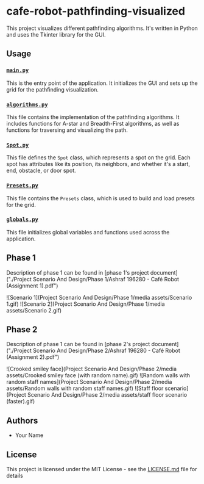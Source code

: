# cafe-robot-pathfinding-visualized

This project visualizes different pathfinding algorithms. It's written in Python and uses the Tkinter library for the GUI.

## Usage

### [`main.py`](main.py)

This is the entry point of the application. It initializes the GUI and sets up the grid for the pathfinding visualization.

### [`algorithms.py`](algorithms.py)

This file contains the implementation of the pathfinding algorithms. It includes functions for A-star and Breadth-First algorithms, as well as functions for traversing and visualizing the path.

### [`Spot.py`](Spot.py)

This file defines the `Spot` class, which represents a spot on the grid. Each spot has attributes like its position, its neighbors, and whether it's a start, end, obstacle, or door spot.

### [`Presets.py`](Presets.py)

This file contains the `Presets` class, which is used to build and load presets for the grid.

### [`globals.py`](globals.py)

This file initializes global variables and functions used across the application.

## Phase 1
Description of phase 1 can be found in [phase 1's project document]("./Project Scenario And Design/Phase 1/Ashraf 196280 - Café Robot (Assignment 1).pdf")

![Scenario 1](Project Scenario And Design/Phase 1/media assets/Scenario 1.gif)
![Scenario 2](Project Scenario And Design/Phase 1/media assets/Scenario 2.gif)

## Phase 2
Description of phase 1 can be found in [phase 2's project document]("./Project Scenario And Design/Phase 2/Ashraf 196280 - Café Robot (Assignment 2).pdf")

![Crooked smiley face](Project Scenario And Design/Phase 2/media assets/Crooked smiley face (with random name).gif)
![Random walls with random staff names](Project Scenario And Design/Phase 2/media assets/Random walls with random staff names.gif)
![Staff floor scenario](Project Scenario And Design/Phase 2/media assets/staff floor scenario (faster).gif)

## Authors
- Your Name

## License
This project is licensed under the MIT License - see the [LICENSE.md](LICENSE.md) file for details
